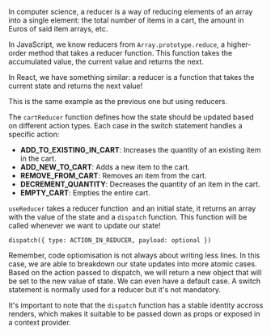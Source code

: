 <p>In computer science, a reducer is a way of reducing elements of an array into a single element: the total number of items in a cart, the amount in Euros of said item arrays, etc.&nbsp;</p>
<p>In JavaScript, we know reducers from <code>Array.prototype.reduce</code>, a higher-order method that takes a reducer function. This function takes the accumulated value, the current value and returns the next.</p>
<p>In React, we have something similar: a reducer is a function that takes the current state and returns the next value!</p>
<p>This is the same example as the previous one but using reducers.</p>
<p>The <code>cartReducer</code> function defines how the state should be updated based on different action types. Each case in the switch statement handles a specific action:</p>
<ul>
<li><strong>ADD_TO_EXISTING_IN_CART</strong>: Increases the quantity of an existing item in the cart.</li>
<li><strong>ADD_NEW_TO_CART</strong>: Adds a new item to the cart.</li>
<li><strong>REMOVE_FROM_CART</strong>: Removes an item from the cart.</li>
<li><strong>DECREMENT_QUANTITY</strong>: Decreases the quantity of an item in the cart.</li>
<li><strong>EMPTY_CART</strong>: Empties the entire cart.</li>
</ul>
<p><code>useReducer</code> takes a reducer function&nbsp; and an initial state, it returns an array with the value of the state and a <code>dispatch</code> function. This function will be called whenever we want to update our state!</p>
<p><code>dispatch({ type: ACTION_IN_REDUCER, payload: optional })</code></p>
<p>Remember, code optiomisation is not always about writing less lines. In this case, we are able to breakdown our state updates into more atomic cases. Based on the action passed to dispatch, we will return a new object that will be set to the new value of state. We can even have a default case. A switch statement is normally used for a reducer but it's not mandatory.</p>
<p>It's important to note that the <code>dispatch</code> function has a stable identity accross renders, which makes it suitable to be passed down as props or exposed in a context provider.</p>